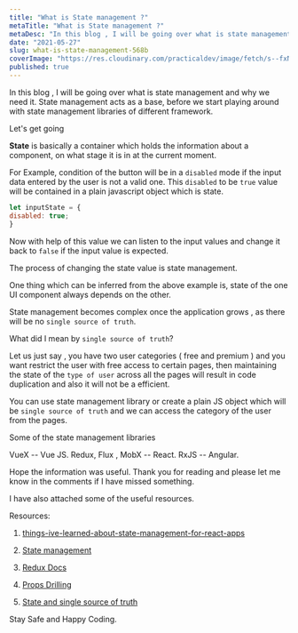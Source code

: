 ```yaml
---
title: "What is State management ?"
metaTitle: "What is State management ?"
metaDesc: "In this blog , I will be going over what is state management and why we need it. State management act..."
date: "2021-05-27"
slug: what-is-state-management-568b
coverImage: "https://res.cloudinary.com/practicaldev/image/fetch/s--fxNyCCrU--/c_imagga_scale,f_auto,fl_progressive,h_420,q_auto,w_1000/https://dev-to-uploads.s3.amazonaws.com/uploads/articles/q8zxh1d8wrez74buxpm7.jpg"
published: true
---
```


In this blog , I will be going over what is state management and why we need it. State management acts as a base, before we start playing around with state management libraries of different framework.

Let's get going

**State** is basically a container which holds the information about a component, on what stage it is in at the current moment. 

For Example, condition of the button will be in a `disabled` mode if the input data entered by the user is not a valid one. This `disabled` to be `true` value will be contained in a plain javascript object which is state. 

```javascript
let inputState = {
disabled: true;
}
```

Now with help of this value we can listen to the input values and change it back to `false` if the input value is expected. 

The process of changing the state value is state management. 

One thing which can be inferred from the above example is, state of the one UI component always depends on the other. 

State management becomes complex once the application grows , as there will be no `single source of truth`.

What did I mean by `single source of truth`? 

Let us just say , you have two user categories ( free and premium ) and you want restrict the user with free access to certain pages, then maintaining the state of the `type of user`  across all the pages will result in code duplication and also it will not be a efficient. 

You can use state management library or create a plain JS object which will be `single source of truth` and we can access the category of the user from the pages. 

Some of the state management libraries 

VueX -- Vue JS.
Redux, Flux , MobX -- React.
RxJS -- Angular. 

Hope the information was useful. Thank you for reading and please let me know in the comments if I have missed something. 

I have also attached some of the useful resources. 

Resources:

1. [things-ive-learned-about-state-management-for-react-apps](https://medium.com/@veeralpatel/things-ive-learned-about-state-management-for-react-apps-174b8bde87fb)

2. [State management](https://en.wikipedia.org/wiki/State_management#:~:text=State%20management%20refers%20to%20the,in%20a%20graphical%20user%20interface.&text=Examples%20of%20state%20management%20libraries,js%20JavaScript%20framework.)

3. [Redux Docs](https://redux.js.org/)

4. [Props Drilling](https://kentcdodds.com/blog/prop-drilling)

5. [State and single source of truth](http://www.hackingwithreact.com/read/1/12/state-and-the-single-source-of-truth) 

Stay Safe and Happy Coding. 


 

